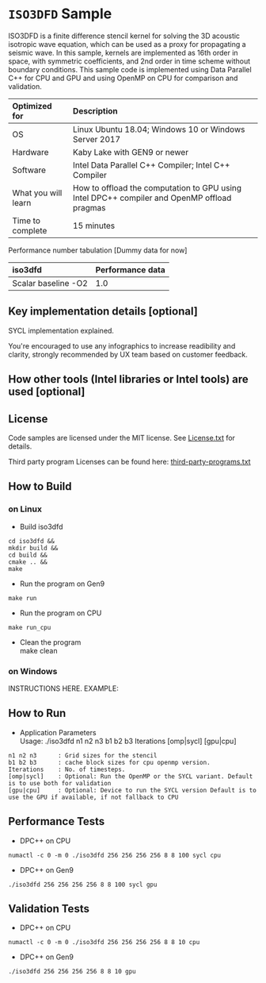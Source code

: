 # `ISO3DFD` Sample
ISO3DFD is a finite difference stencil kernel for solving the 3D acoustic isotropic wave equation, which can be used as a proxy for propagating a seismic wave. In this sample, kernels are implemented as 16th order in space, with symmetric coefficients, and 2nd order in time scheme without boundary conditions. This sample code is implemented using Data Parallel C++ for CPU and GPU and using OpenMP on CPU for comparison and validation.
  
| Optimized for                       | Description
|:---                               |:---
| OS                                | Linux Ubuntu 18.04; Windows 10 or Windows Server 2017
| Hardware                          | Kaby Lake with GEN9 or newer
| Software                          | Intel Data Parallel C++ Compiler; Intel C++ Compiler
| What you will learn               | How to offload the computation to GPU using Intel DPC++ compiler and OpenMP offload pragmas
| Time to complete                  | 15 minutes

Performance number tabulation [Dummy data for now]

| iso3dfd                           | Performance data
|:---                               |:---
| Scalar baseline -O2               | 1.0

  
## Key implementation details [optional]
SYCL implementation explained. 

You're encouraged to use any infographics to increase readibility and clarity, strongly recommended by UX team based on customer feedback. 

## How other tools (Intel libraries or Intel tools) are used [optional]
   

## License  
Code samples are licensed under the MIT license. See
[License.txt](https://github.com/oneapi-src/oneAPI-samples/blob/master/License.txt) for details.

Third party program Licenses can be found here: [third-party-programs.txt](https://github.com/oneapi-src/oneAPI-samples/blob/master/third-party-programs.txt)

## How to Build  

### on Linux  
   * Build iso3dfd  
    
    cd iso3dfd &&  
    mkdir build &&  
    cd build &&  
    cmake .. &&  
    make 

   * Run the program on Gen9 
    
    make run  
   
   * Run the program on CPU 
    
    make run_cpu  

   * Clean the program  
    make clean  

### on Windows

INSTRUCTIONS HERE. EXAMPLE:

## How to Run  
   * Application Parameters   
	Usage: ./iso3dfd n1 n2 n3 b1 b2 b3 Iterations [omp|sycl] [gpu|cpu]
	
	n1 n2 n3      : Grid sizes for the stencil
	b1 b2 b3      : cache block sizes for cpu openmp version.
	Iterations    : No. of timesteps.
	[omp|sycl]    : Optional: Run the OpenMP or the SYCL variant. Default is to use both for validation
	[gpu|cpu]     : Optional: Device to run the SYCL version Default is to use the GPU if available, if not fallback to CPU


## Performance Tests
   * DPC++ on CPU
	
    numactl -c 0 -m 0 ./iso3dfd 256 256 256 256 8 8 100 sycl cpu   
   * DPC++ on Gen9   
	
    ./iso3dfd 256 256 256 256 8 8 100 sycl gpu   
	  

## Validation Tests
   * DPC++ on CPU
	
    numactl -c 0 -m 0 ./iso3dfd 256 256 256 256 8 8 10 cpu   
   * DPC++ on Gen9   
    
    ./iso3dfd 256 256 256 256 8 8 10 gpu   
